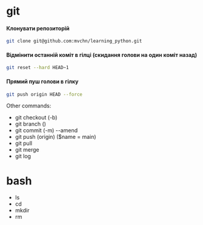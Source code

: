 
# git

#### Клонувати репозиторій
```bash
git clone git@github.com:mvchn/learning_python.git
```

#### Відмінити останній коміт в гілці (скидання голови на один коміт назад)

```bash
git reset --hard HEAD~1
```

#### Прямий пуш голови в гілку

```bash
git push origin HEAD --force
```

Other commands:

- git checkout (-b)
- git branch ()
- git commit (-m) --amend
- git push (origin) ($name = main) 
- git pull 
- git merge
- git log

# bash

- ls
- cd
- mkdir
- rm


